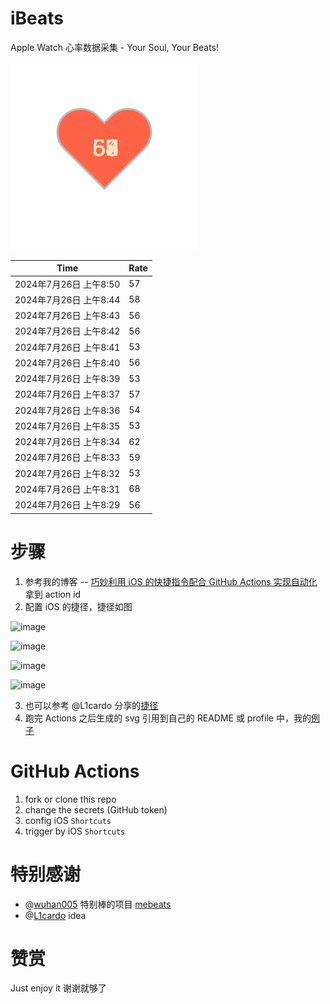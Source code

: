 # iBeats
Apple Watch 心率数据采集 - Your Soul, Your Beats!

![](./files/heart.svg)

<!--START_SECTION:my_heart_rate-->
| Time | Rate | 
 | ---- | ---- | 
| 2024年7月26日 上午8:50 | 57 |
| 2024年7月26日 上午8:44 | 58 |
| 2024年7月26日 上午8:43 | 56 |
| 2024年7月26日 上午8:42 | 56 |
| 2024年7月26日 上午8:41 | 53 |
| 2024年7月26日 上午8:40 | 56 |
| 2024年7月26日 上午8:39 | 53 |
| 2024年7月26日 上午8:37 | 57 |
| 2024年7月26日 上午8:36 | 54 |
| 2024年7月26日 上午8:35 | 53 |
| 2024年7月26日 上午8:34 | 62 |
| 2024年7月26日 上午8:33 | 59 |
| 2024年7月26日 上午8:32 | 53 |
| 2024年7月26日 上午8:31 | 68 |
| 2024年7月26日 上午8:29 | 56 |

<!--END_SECTION:my_heart_rate-->

# 步骤
1. 参考我的博客 -- [巧妙利用 iOS 的快捷指令配合 GitHub Actions 实现自动化](https://github.com/yihong0618/gitblog/issues/198) 拿到 action id
2. 配置 iOS 的捷径，捷径如图

![image](https://user-images.githubusercontent.com/15976103/122154218-0db0b480-ce97-11eb-93bb-5aec07c558dc.png)

![image](https://user-images.githubusercontent.com/15976103/122154236-186b4980-ce97-11eb-8e4b-70551a0391ae.png)

![image](https://user-images.githubusercontent.com/15976103/122154268-2d47dd00-ce97-11eb-902e-3acf292265a9.png)

![image](https://user-images.githubusercontent.com/15976103/122174055-fa144680-ceb4-11eb-9be2-3eb83cd516f7.png)

3. 也可以参考 @L1cardo 分享的[捷径](https://www.icloud.com/shortcuts/6ab6047b459c41ad822ad6b94b1c03d4)
4. 跑完 Actions 之后生成的 svg 引用到自己的 README 或 profile 中，我的[例子](https://github.com/yihong0618) 

# GitHub Actions

1. fork or clone this repo
2. change the secrets (GitHub token)
3. config iOS `Shortcuts` 
4. trigger by iOS `Shortcuts`

# 特别感谢
- @[wuhan005](https://github.com/wuhan005) 特别棒的项目 [mebeats](https://github.com/wuhan005/mebeats)
- @[L1cardo](https://github.com/L1cardo) idea

# 赞赏
Just enjoy it
谢谢就够了
